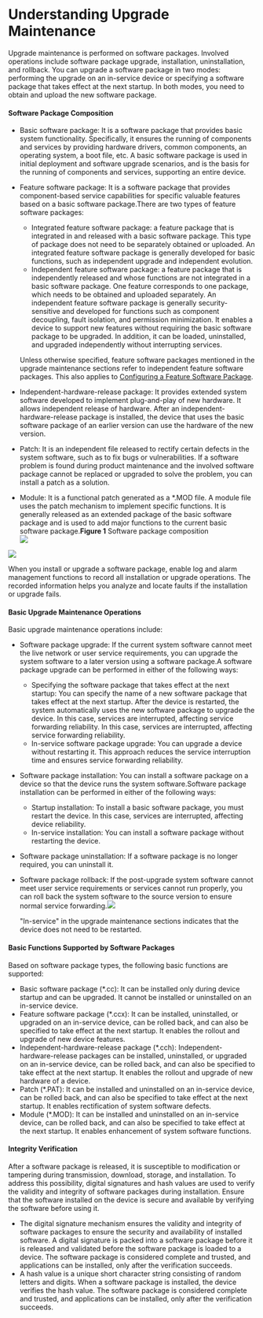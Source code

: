Understanding Upgrade Maintenance
=================================

Upgrade maintenance is performed on software packages. Involved operations include software package upgrade, installation, uninstallation, and rollback. You can upgrade a software package in two modes: performing the upgrade on an in-service device or specifying a software package that takes effect at the next startup. In both modes, you need to obtain and upload the new software package.

#### Software Package Composition

* Basic software package: It is a software package that provides basic system functionality. Specifically, it ensures the running of components and services by providing hardware drivers, common components, an operating system, a boot file, etc. A basic software package is used in initial deployment and software upgrade scenarios, and is the basis for the running of components and services, supporting an entire device.
* Feature software package: It is a software package that provides component-based service capabilities for specific valuable features based on a basic software package.There are two types of feature software packages:
  + Integrated feature software package: a feature package that is integrated in and released with a basic software package. This type of package does not need to be separately obtained or uploaded. An integrated feature software package is generally developed for basic functions, such as independent upgrade and independent evolution.
  + Independent feature software package: a feature package that is independently released and whose functions are not integrated in a basic software package. One feature corresponds to one package, which needs to be obtained and uploaded separately. An independent feature software package is generally security-sensitive and developed for functions such as component decoupling, fault isolation, and permission minimization. It enables a device to support new features without requiring the basic software package to be upgraded. In addition, it can be loaded, uninstalled, and upgraded independently without interrupting services.
  
  Unless otherwise specified, feature software packages mentioned in the upgrade maintenance sections refer to independent feature software packages. This also applies to [Configuring a Feature Software Package](gx_upgrade_cfg_0007.html).
* Independent-hardware-release package: It provides extended system software developed to implement plug-and-play of new hardware. It allows independent release of hardware. After an independent-hardware-release package is installed, the device that uses the basic software package of an earlier version can use the hardware of the new version.
* Patch: It is an independent file released to rectify certain defects in the system software, such as to fix bugs or vulnerabilities. If a software problem is found during product maintenance and the involved software package cannot be replaced or upgraded to solve the problem, you can install a patch as a solution.
* Module: It is a functional patch generated as a \*.MOD file. A module file uses the patch mechanism to implement specific functions. It is generally released as an extended package of the basic software package and is used to add major functions to the current basic software package.**Figure 1** Software package composition  
  ![](figure/en-us_image_0000001564009513.png)

![](public_sys-resources/note_3.0-en-us.png) 

When you install or upgrade a software package, enable log and alarm management functions to record all installation or upgrade operations. The recorded information helps you analyze and locate faults if the installation or upgrade fails.



#### Basic Upgrade Maintenance Operations

Basic upgrade maintenance operations include:

* Software package upgrade: If the current system software cannot meet the live network or user service requirements, you can upgrade the system software to a later version using a software package.A software package upgrade can be performed in either of the following ways:
  + Specifying the software package that takes effect at the next startup: You can specify the name of a new software package that takes effect at the next startup. After the device is restarted, the system automatically uses the new software package to upgrade the device. In this case, services are interrupted, affecting service forwarding reliability. In this case, services are interrupted, affecting service forwarding reliability.
  + In-service software package upgrade: You can upgrade a device without restarting it. This approach reduces the service interruption time and ensures service forwarding reliability.
* Software package installation: You can install a software package on a device so that the device runs the system software.Software package installation can be performed in either of the following ways:
  + Startup installation: To install a basic software package, you must restart the device. In this case, services are interrupted, affecting device reliability.
  + In-service installation: You can install a software package without restarting the device.
* Software package uninstallation: If a software package is no longer required, you can uninstall it.
* Software package rollback: If the post-upgrade system software cannot meet user service requirements or services cannot run properly, you can roll back the system software to the source version to ensure normal service forwarding.![](public_sys-resources/note_3.0-en-us.png) 
  
  "In-service" in the upgrade maintenance sections indicates that the device does not need to be restarted.

#### Basic Functions Supported by Software Packages

Based on software package types, the following basic functions are supported:

* Basic software package (\*.cc): It can be installed only during device startup and can be upgraded. It cannot be installed or uninstalled on an in-service device.
* Feature software package (\*.ccx): It can be installed, uninstalled, or upgraded on an in-service device, can be rolled back, and can also be specified to take effect at the next startup. It enables the rollout and upgrade of new device features.
* Independent-hardware-release package (\*.cch): Independent-hardware-release packages can be installed, uninstalled, or upgraded on an in-service device, can be rolled back, and can also be specified to take effect at the next startup. It enables the rollout and upgrade of new hardware of a device.
* Patch (\*.PAT): It can be installed and uninstalled on an in-service device, can be rolled back, and can also be specified to take effect at the next startup. It enables rectification of system software defects.
* Module (\*.MOD): It can be installed and uninstalled on an in-service device, can be rolled back, and can also be specified to take effect at the next startup. It enables enhancement of system software functions.

#### Integrity Verification

After a software package is released, it is susceptible to modification or tampering during transmission, download, storage, and installation. To address this possibility, digital signatures and hash values are used to verify the validity and integrity of software packages during installation. Ensure that the software installed on the device is secure and available by verifying the software before using it.

* The digital signature mechanism ensures the validity and integrity of software packages to ensure the security and availability of installed software. A digital signature is packed into a software package before it is released and validated before the software package is loaded to a device. The software package is considered complete and trusted, and applications can be installed, only after the verification succeeds.
* A hash value is a unique short character string consisting of random letters and digits. When a software package is installed, the device verifies the hash value. The software package is considered complete and trusted, and applications can be installed, only after the verification succeeds.